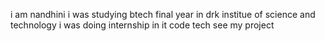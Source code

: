 i am nandhini i was studying btech final year in drk institue of science and technology i was doing internship in it code tech see my project
